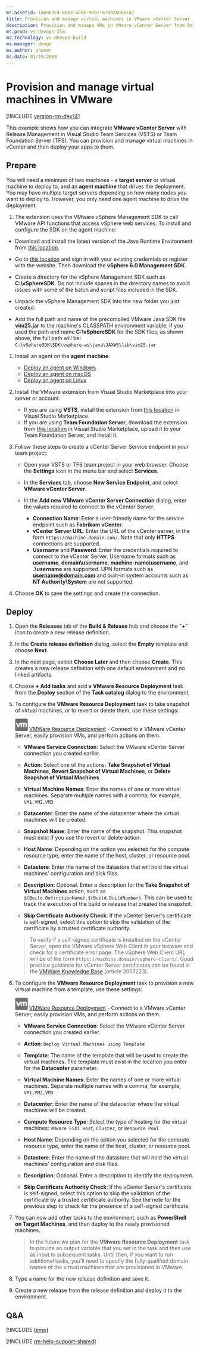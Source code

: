 ```yaml
---
ms.assetid: 1A6903E4-B0B3-426E-9E07-67492ADB1F42
title: Provision and manage virtual machines in VMware vCenter Server
description: Provision and manage VMs in VMware vCenter Server from Release Management in VSTS or TFS
ms.prod: vs-devops-alm
ms.technology: vs-devops-build
ms.manager: douge
ms.author: ahomer
ms.date: 01/19/2018
---
```


# Provision and manage virtual machines in VMware

[!INCLUDE [version-rm-dev14](../../_shared/version-rm-dev14.md)]

This example shows how you can integrate **VMware 
vCenter Server** with Release Management in Visual 
Studio Team Services (VSTS) or Team Foundation Server (TFS). 
You can provision and manage virtual machines in vCenter 
and then deploy your apps to them.

## Prepare

You will need a minimum of two machines - a **target server** 
or virtual machine to deploy to, and an **agent machine** that 
drives the deployment. You may have multiple target 
servers depending on how many nodes you want to 
deploy to. However, you only need one agent 
machine to drive the deployment.

1. The extension uses the VMware vSphere Management 
SDK to call VMware API functions that access vSphere
web services. To install and configure the SDK on 
the agent machine:

* Download and install the latest 
  version of the Java Runtime Environment from 
  [this location](http://aka.ms/downloadjre).

* Go to [this location](http://aka.ms/vspheresdk)
  and sign in with your existing credentials or register
  with the website. Then download the **vSphere 6.0 
  Management SDK**.

* Create a directory for the vSphere Management SDK
  such as **C:\vSphereSDK**. Do not include spaces in 
  the directory names to avoid issues with some of the
  batch and script files included in the SDK.

* Unpack the vSphere Management SDK into the 
  new folder you just created.

* Add the full path and name of the precompiled 
  VMware Java SDK file **vim25.jar** to the machine's 
  CLASSPATH environment variable. If you used the path and name
  **C:\vSphereSDK** for the SDK files, as shown above, the full
  path will be:  
  `C:\vSphereSDK\SDK\vsphere-ws\java\JAXWS\lib\vim25.jar`<p />

1. Install an agent on the **agent machine**:

   * [Deploy an agent on Windows](../../actions/agents/v2-windows.md)
   * [Deploy an agent on macOS](../../actions/agents/v2-osx.md)
   * [Deploy an agent on Linux](../../actions/agents/v2-linux.md)<p />

1. Install the VMware extension 
   from Visual Studio Marketplace into your server or account.

   * If you are using **VSTS**, 
     install the extension from [this location](https://marketplace.visualstudio.com/items?itemName=ms-vscs-rm.vmwareapp)
     in Visual Studio Marketplace. 
   * If you are using **Team Foundation Server**, download 
     the extension from [this location](https://marketplace.visualstudio.com/items?itemName=ms-vscs-rm.vmwareapp)
     in Visual Studio Marketplace, upload it to your 
     Team Foundation Server, and install it.<p />

1. Follow these steps to create a vCenter Server Service 
   endpoint in your team project:

   * Open your VSTS or TFS team project in 
     your web browser. Choose the **Settings** icon in the menu bar and select **Services**.

   * In the **Services** tab, choose **New Service Endpoint**, and select **VMware vCenter Server**.

   * In the **Add new VMware vCenter Server Connection** 
     dialog, enter the values required to connect to the 
     vCenter Server:

     - **Connection Name**: Enter a user-friendly name 
       for the service endpoint such as **Fabrikam vCenter**.
     - **vCenter Server URL**: Enter the URL of the 
       vCenter server, in the form `https://machine.domain.com/`.
       Note that only **HTTPS** connections are supported.
     - **Username** and **Password**: Enter the credentials
       required to connect to the vCenter Server. 
       Username formats such as **username**, **domain\\username**,
       **machine-name\\username**, and **.\\username** are supported.
       UPN formats such as **username@domain.com** and built-in system 
       accounts such as **NT Authority\\System** are not supported.<p/>

1. Choose **OK** to save the settings and create the connection.

## Deploy

1. Open the **Releases** tab of the **Build &amp; Release** hub and choose the
   "**+**" icon to create a new release definition.

1. In the **Create release definition** dialog, 
   select the **Empty** template and choose **Next**.

1. In the next page, select **Choose Later** and then choose **Create**.
   This creates a new release definition with one 
   default environment and no linked artifacts.

1. Choose **+ Add tasks** and add a **VMware Resource 
   Deployment** task from the **Deploy** section of the
   **Task catalog** dialog to the environment.

1. To configure the **VMware Resource Deployment** task
   to take snapshot of virtual machines, or to revert
   or delete them, use these settings:

   ![VMWare Resource Deployment](_img/vmware/vmware-icon.png) [VMWare Resource Deployment](https://marketplace.visualstudio.com/items?itemName=ms-vscs-rm.vmwareapp) - Connect to a VMware vCenter Server, easily provision VMs, and perform actions on them.
   
   - **VMware Service Connection**: Select the VMware vCenter Server connection you created earlier.
   
   - **Action**: Select one of the actions: **Take Snapshot of Virtual Machines**, **Revert Snapshot of Virtual Machines**, or **Delete Snapshot of Virtual Machines**. 
   
   - **Virtual Machine Names**: Enter the names of one or more virtual machines. Separate multiple names with a comma; for example, `VM1,VM2,VM3`
   
   - **Datacenter**: Enter the name of the datacenter where the virtual machines will be created.
   
   - **Snapshot Name**: Enter the name of the snapshot. This snapshot must exist if you use the revert or delete action.
   
   - **Host Name**: Depending on the option you selected for the compute resource type, enter the name of the host, cluster, or resource pool.
   
   - **Datastore**: Enter the name of the datastore that will hold the virtual machines' configuration and disk files.
   
   - **Description**: Optional. Enter a description for the **Take Snapshot of Virtual Machines** action, such as `$(Build.DefinitionName).$(Build.BuildNumber)`. This can be used to track the execution of the build or release that created the snapshot.
   
   - **Skip Certificate Authority Check**: If the vCenter Server's certificate is self-signed, select this option to skip the validation of the certificate by a trusted certificate authority.<p />

   >To verify if a self-signed certificate is installed 
   on the vCenter Server, open the VMware vSphere Web 
   Client in your browser and check for a certificate
   error page. The vSphere Web Client URL will be 
   of the form `https://machine.domain/vsphere-client/`. 
   Good practice guidance for vCenter Server certificates 
   can be found in the [VMWare Knowledge Base](http://aka.ms/vcentercertificate)
   (article 2057223).

1. To configure the **VMware Resource Deployment** task
   to provision a new virtual machine from a template, use these settings:

   ![VMWare Resource Deployment](_img/vmware/vmware-icon.png) [VMWare Resource Deployment](https://marketplace.visualstudio.com/items?itemName=ms-vscs-rm.vmwareapp) - Connect to a VMware vCenter Server, easily provision VMs, and perform actions on them.
   
   - **VMware Service Connection**: Select the VMware vCenter Server connection you created earlier.
   
   - **Action**: `Deploy Virtual Machines using Template`
   
   - **Template**: The name of the template that will be used to create the virtual machines. The template must exist in the location you enter for the **Datacenter** parameter.
   
   - **Virtual Machine Names**: Enter the names of one or more virtual machines. Separate multiple names with a comma; for example, `VM1,VM2,VM3`
   
   - **Datacenter**: Enter the name of the datacenter where the virtual machines will be created.
   
   - **Compute Resource Type**: Select the type of hosting for the virtual machines: `VMware ESXi Host`, `Cluster`, or `Resource Pool`
   
   - **Host Name**: Depending on the option you selected for the compute resource type, enter the name of the host, cluster, or resource pool.
   
   - **Datastore**: Enter the name of the datastore that will hold the virtual machines' configuration and disk files.
   
   - **Description**: Optional. Enter a description to identify the deployment.
   
   - **Skip Certificate Authority Check**: If the vCenter Server's certificate is self-signed, select this option to skip the validation of the certificate by a trusted certificate authority. See the note for the previous step to check for the presence of a self-signed certificate.<p />

1. You can now add other tasks to the environment, 
   such as **PowerShell on Target Machines**, and then 
   deploy to the newly provisioned machines.

   > In the future we plan for the **VMware Resource 
   Deployment** task to provide an output variable that you
   set in the task and then use as input to subsequent
   tasks. Until then, if you want to run additional tasks, 
   you'll need to specify the fully-qualified domain 
   names of the virtual machines that are provisioned 
   in VMware.

1. Type a name for the new release definition and save it.

1. Create a new release from the release definition
   and deploy it to the environment.

## Q&A

<!-- BEGINSECTION class="md-qanda" -->

[!INCLUDE [temp](../../_shared/qa-versions.md)]

<!-- ENDSECTION -->

[!INCLUDE [rm-help-support-shared](../../_shared/rm-help-support-shared.md)]
